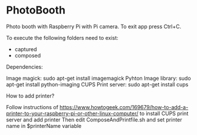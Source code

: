 # PhotoBooth
Photo booth with Raspberry Pi with Pi camera.
To exit app press Ctrl+C.

To execute the following folders need to exist:
 * captured
 * composed

Dependencies:

Image magick: sudo apt-get install imagemagick
Pyhton Image library: sudo apt-get install python-imaging
CUPS Print server: sudo apt-get install cups

How to add printer?

Follow instructions of https://www.howtogeek.com/169679/how-to-add-a-printer-to-your-raspberry-pi-or-other-linux-computer/ to install CUPS print server and add printer
Then edit ComposeAndPrintfile.sh and set printer name in $printerName variable

